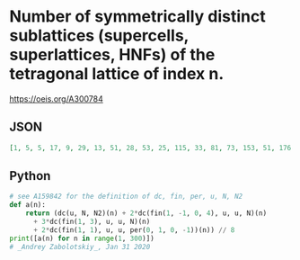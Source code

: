 # Number of symmetrically distinct sublattices \(supercells, superlattices, HNFs\) of the tetragonal lattice of index n\.
https://oeis.org/A300784
## JSON
```JSON
[1, 5, 5, 17, 9, 29, 13, 51, 28, 53, 25, 115, 33, 81, 73, 153, 51, 176, 61, 219, 121, 161, 85, 403, 126, 213, 188, 353, 129, 473, 145, 487, 257, 335, 261, 776, 201, 405, 345, 815, 243, 801, 265, 731, 584, 569, 313, 1407, 398, 838, 559, 975, 393, 1256, 573, 1375]
```
## Python
```Python
# see A159842 for the definition of dc, fin, per, u, N, N2
def a(n):
    return (dc(u, N, N2)(n) + 2*dc(fin(1, -1, 0, 4), u, u, N)(n)
      + 3*dc(fin(1, 3), u, u, N)(n)
      + 2*dc(fin(1, 1), u, u, per(0, 1, 0, -1))(n)) // 8
print([a(n) for n in range(1, 300)])
# _Andrey Zabolotskiy_, Jan 31 2020
```
